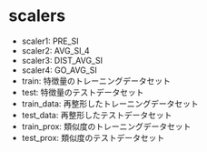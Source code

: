 # scalers
- scaler1: PRE_SI
- scaler2: AVG_SI_4
- scaler3: DIST_AVG_SI
- scaler4: GO_AVG_SI
- train: 特徴量のトレーニングデータセット
- test: 特徴量のテストデータセット
- train_data: 再整形したトレーニングデータセット
- test_data: 再整形したテストデータセット
- train_prox: 類似度のトレーニングデータセット
- test_prox: 類似度のテストデータセット